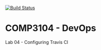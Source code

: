 [![Build Status](https://app.travis-ci.com/mateussfeir/COMP3104---Dev-Ops.svg?branch=main)](https://app.travis-ci.com/mateussfeir/COMP3104---Dev-Ops)

# COMP3104 - DevOps
Lab 04 - Configuring Travis CI
